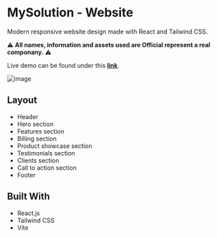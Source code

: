 # MySolution - Website

Modern responsive website design made with React and Tailwind CSS.

⚠️ **All names, information and assets used are Official represent a real componany.** ⚠️

Live demo can be found under this [**link**](https://mysolution-tnz9.onrender.com/).

![image](https://drive.google.com/file/d/1y-XzVAXk6U8p7io5MIB5Bf56nsNBEe6X/view?usp=sharing)


## Layout
- Header
- Hero section
- Features section
- Billing section
- Product showcase section
- Testimonials section
- Clients section
- Call to action section
- Footer

## Built With
- React.js
- Tailwind CSS
- Vite

